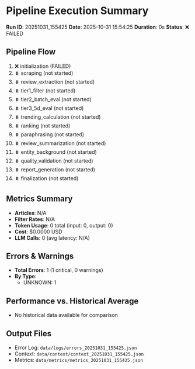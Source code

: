 # Pipeline Execution Summary
**Run ID**: 20251031_155425
**Date**: 2025-10-31 15:54:25
**Duration**: 0s
**Status**: ❌ FAILED

## Pipeline Flow
1. ❌ initialization (FAILED)
2. ⏸️  scraping (not started)
3. ⏸️  review_extraction (not started)
4. ⏸️  tier1_filter (not started)
5. ⏸️  tier2_batch_eval (not started)
6. ⏸️  tier3_5d_eval (not started)
7. ⏸️  trending_calculation (not started)
8. ⏸️  ranking (not started)
9. ⏸️  paraphrasing (not started)
10. ⏸️  review_summarization (not started)
11. ⏸️  entity_background (not started)
12. ⏸️  quality_validation (not started)
13. ⏸️  report_generation (not started)
14. ⏸️  finalization (not started)

## Metrics Summary
- **Articles**: N/A
- **Filter Rates**: N/A
- **Token Usage**: 0 total (input: 0, output: 0)
- **Cost**: $0.0000 USD
- **LLM Calls**: 0 (avg latency: N/A)

## Errors & Warnings
- **Total Errors**: 1 (1 critical, 0 warnings)
- **By Type**:
  - UNKNOWN: 1

## Performance vs. Historical Average
- No historical data available for comparison

## Output Files
- Error Log: `data/logs/errors_20251031_155425.json`
- Context: `data/context/context_20251031_155425.json`
- Metrics: `data/metrics/metrics_20251031_155425.json`
